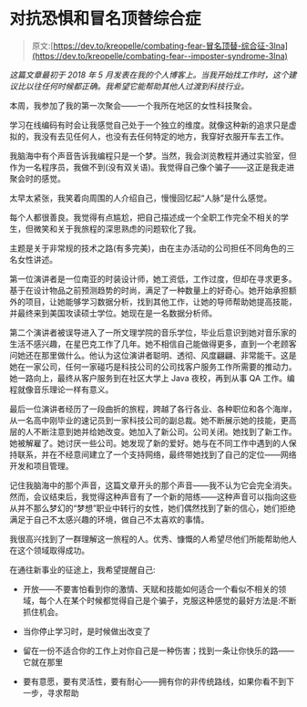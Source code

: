 # 对抗恐惧和冒名顶替综合症

> 原文:[https://dev.to/kreopelle/combating-fear-冒名顶替-综合征-3lna](https://dev.to/kreopelle/combating-fear--imposter-syndrome-3lna)

*这篇文章最初于 2018 年 5 月发表在我的个人博客上。当我开始找工作时，这个建议比以往任何时候都正确。我希望它能帮助其他人过渡到科技行业。*

本周，我参加了我的第一次聚会——一个我所在地区的女性科技聚会。

学习在线编码有时会让我感觉自己处于一个独立的维度。就像这种新的追求只是虚拟的，我没有去见任何人，也没有去任何特定的地方，我穿好衣服开车去工作。

我脑海中有个声音告诉我编程只是一个梦。当然，我会浏览教程并通过实验室，但作为一名程序员，我做不到(没有双关语)。我觉得自己像个骗子——这正是我走进聚会时的感觉。

太早太紧张，我笑着向周围的人介绍自己，慢慢回忆起“人脉”是什么感觉。

每个人都很善良。我觉得有点尴尬，把自己描述成一个全职工作完全不相关的学生，但微笑和关于我旅程的深思熟虑的问题软化了我。

主题是关于非常规的技术之路(有多完美)，由在主办活动的公司担任不同角色的三名女性讲述。

第一位演讲者是一位南亚的时装设计师，她工资低，工作过度，但却在寻求更多。基于在设计物品之前预测趋势的时尚，满足了一种数量上的好奇心。她开始承担额外的项目，让她能够学习数据分析，找到其他工作，让她的导师帮助她提高技能，并最终来到美国攻读硕士学位。她现在是一名数据分析师。

第二个演讲者被误导进入了一所文理学院的音乐学位，毕业后意识到她对音乐家的生活不感兴趣，在星巴克工作了几年。她不相信自己能做得更多，直到一个老顾客问她还在那里做什么。他认为这位演讲者聪明、透彻、风度翩翩、非常能干。这是她在一家公司，任何一家碰巧是科技公司的公司找客户服务工作所需要的推动力。她一路向上，最终从客户服务到在社区大学上 Java 夜校，再到从事 QA 工作。编程就像音乐理论一样有意义。

最后一位演讲者经历了一段曲折的旅程，跨越了各行各业、各种职位和各个海岸，从一名高中刚毕业的速记员到一家科技公司的副总裁。她不断展示她的技能，更高层的人不断注意到她并给她改变。她加入了新公司。公司关闭。她找到了新工作。她被解雇了。她讨厌一些公司。她发现了新的爱好。她与在不同工作中遇到的人保持联系，并在不经意间建立了一个支持网络，最终带她找到了自己的定位——网络开发和项目管理。

记住我脑海中的那个声音，这篇文章开头的那个声音——我不认为它会完全消失。然而，会议结束后，我觉得这种声音有了一个新的陪练——这种声音可以指向这些从并不那么梦幻的“梦想”职业中转行的女性，她们偶然找到了新的信心，她们拒绝满足于自己不太感兴趣的环境，做自己不太喜欢的事情。

我很高兴找到了一群理解这一旅程的人。优秀、慷慨的人希望尽他们所能帮助他人在这个领域取得成功。

在通往新事业的征途上，我希望提醒自己:

*   开放——不要害怕看到你的激情、天赋和技能如何适合一个看似不相关的领域，每个人在某个时候都觉得自己是个骗子，克服这种感觉的最好方法是:不断抓住机会。

*   当你停止学习时，是时候做出改变了

*   留在一份不适合你的工作上对你自己是一种伤害；找到一条让你快乐的路——它就在那里

*   要有意愿，要有灵活性，要有耐心——拥有你的非传统路线，如果你看不到下一步，寻求帮助